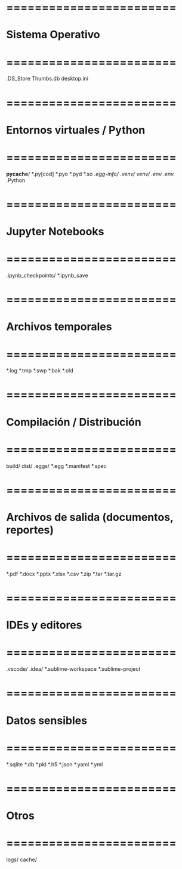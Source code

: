 # ========================
# Sistema Operativo
# ========================
.DS_Store
Thumbs.db
desktop.ini

# ========================
# Entornos virtuales / Python
# ========================
__pycache__/
*.py[cod]
*.pyo
*.pyd
*.so
*.egg-info/
.venv/
venv/
.env
.env.*
.Python

# ========================
# Jupyter Notebooks
# ========================
.ipynb_checkpoints/
*.ipynb_save

# ========================
# Archivos temporales
# ========================
*.log
*.tmp
*.swp
*.bak
*.old

# ========================
# Compilación / Distribución
# ========================
build/
dist/
.eggs/
*.egg
*.manifest
*.spec

# ========================
# Archivos de salida (documentos, reportes)
# ========================
*.pdf
*.docx
*.pptx
*.xlsx
*.csv
*.zip
*.tar
*.tar.gz

# ========================
# IDEs y editores
# ========================
.vscode/
.idea/
*.sublime-workspace
*.sublime-project

# ========================
# Datos sensibles
# ========================
*.sqlite
*.db
*.pkl
*.h5
*.json
*.yaml
*.yml

# ========================
# Otros
# ========================
logs/
cache/
